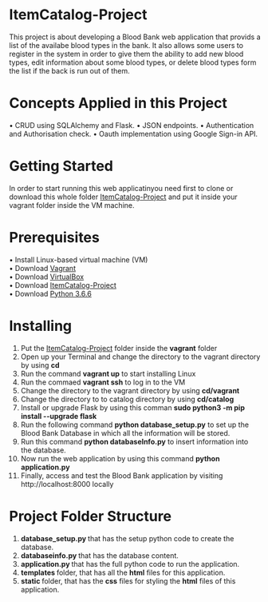 # ItemCatalog-Project
This project is about developing a Blood Bank web application that provids a list of the availabe blood types in the bank. It also allows some users to register in the system in order to give them the ability to add new blood types, edit information about some blood types, or delete blood types form the list if the back is run out of them.

# Concepts Applied in this Project
• CRUD using SQLAlchemy and Flask.
• JSON endpoints.
• Authentication and Authorisation check.
• Oauth implementation using Google Sign-in API.

# Getting Started
In order to start running this web applicatinyou need first to clone or download this whole folder [ItemCatalog-Project](https://github.com/wejdanbab10/ItemCatalog-Project) and put it inside your vagrant folder inside the VM machine.


# Prerequisites
•	Install Linux-based virtual machine (VM)<br/>
•	Download [Vagrant](https://www.vagrantup.com)<br/>
•	Download [VirtualBox](https://www.virtualbox.org/wiki/Download_Old_Builds_5_1)<br/>
•	Download [ItemCatalog-Project](https://github.com/wejdanbab10/ItemCatalog-Project)<br/>
•	Download [Python 3.6.6](https://www.python.org/downloads/release/python-366/)<br/>


# Installing
 1. Put the [ItemCatalog-Project](https://github.com/wejdanbab10/ItemCatalog-Project) folder inside the <b>vagrant</b> folder
 2. Open up your Terminal and change the directory to the vagrant directory by using <b>cd</b>
 3. Run the command <b>vagrant up</b> to start installing Linux
 4. Run the commaed <b>vagrant ssh</b> to log in to the VM
 5. Change the directory to the vagrant directory by using <b>cd/vagrant</b>
 6. Change the directory to to catalog directory by using <b>cd/catalog</b>
 7. Install or upgrade Flask by using this comman  <b>sudo python3 -m pip install --upgrade flask</b>
 8. Run the following command <b>python database_setup.py</b> to set up the Blood Bank Database in which all the information will be stored.
 9. Run this command <b>python databaseInfo.py</b> to insert information into the database.
 10. Now run the web application by using this command <b>python application.py</b>
 11. Finally, access and test the Blood Bank application by visiting http://localhost:8000 locally
 
 # Project Folder Structure
 
 1. <b> database_setup.py </b> that has the setup python code to create the database.
 2. <b> databaseinfo.py </b> that has the database content.
 3. <b> application.py </b> that has the full python code to run the application.
 4. <b> templates </b> folder, that has all the <b>html</b> files for this application.
 5. <b> static </b> folder, that has the <b>css</b> files for styling the <b>html</b> files of this application.
 
 
 
